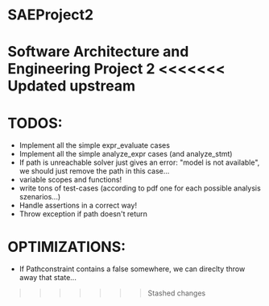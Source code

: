 # SAEProject2
Software Architecture and Engineering Project 2
<<<<<<< Updated upstream
=======

TODOS:
======
- Implement all the simple expr_evaluate cases
- Implement all the simple analyze_expr cases (and analyze_stmt)
- If path is unreachable solver just gives an error: "model is not available", we should just remove the path in this case...
- variable scopes and functions!
- write tons of test-cases (according to pdf one for each possible analysis szenarios...)
- Handle assertions in a correct way!
- Throw exception if path doesn't return

OPTIMIZATIONS:
==============
- If Pathconstraint contains a false somewhere, we can direclty throw away that state...
>>>>>>> Stashed changes
